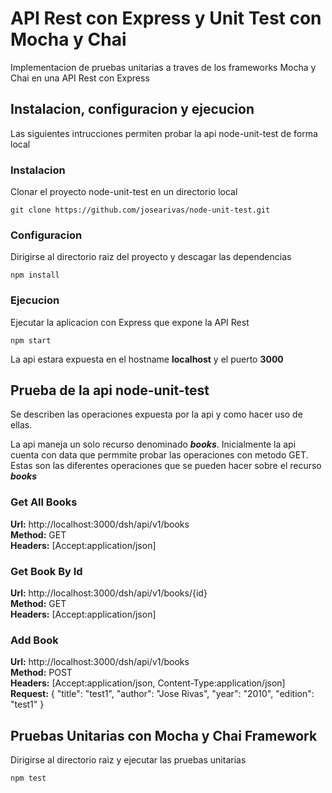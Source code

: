 # API Rest con Express y Unit Test con Mocha y Chai
Implementacion de pruebas unitarias a traves de los frameworks Mocha y Chai en una API Rest con Express

## Instalacion, configuracion y ejecucion
Las siguientes intrucciones permiten probar la api node-unit-test de forma local

### Instalacion
Clonar el proyecto node-unit-test en un directorio local
```
git clone https://github.com/josearivas/node-unit-test.git
```

### Configuracion
Dirigirse al directorio raiz del proyecto y descagar las dependencias
```
npm install
```

### Ejecucion
Ejecutar la aplicacion con Express que expone la API Rest
```
npm start
```

La api estara expuesta en el hostname **localhost** y el puerto **3000**

## Prueba de la api node-unit-test
Se describen las operaciones expuesta por la api y como hacer uso de ellas.

La api maneja un solo recurso denominado ***books***. Inicialmente la api cuenta con data que permmite probar las operaciones con metodo GET. Estas son las diferentes operaciones que se pueden hacer sobre el recurso ***books***

### Get All Books
**Url:** http://localhost:3000/dsh/api/v1/books  
**Method:** GET  
**Headers:** [Accept:application/json]  

### Get Book By Id
**Url:** http://localhost:3000/dsh/api/v1/books/{id}  
**Method:** GET  
**Headers:** [Accept:application/json]  

### Add Book
**Url:** http://localhost:3000/dsh/api/v1/books  
**Method:** POST  
**Headers:** [Accept:application/json, Content-Type:application/json]  
**Request:** { "title": "test1", "author": "Jose Rivas", "year": "2010", "edition": "test1" }

## Pruebas Unitarias con Mocha y Chai Framework
Dirigirse al directorio raiz y ejecutar las pruebas unitarias
```
npm test
```
